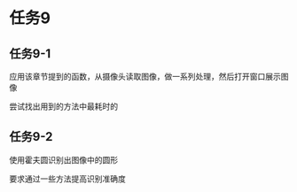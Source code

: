 # 任务9
## 任务9-1
应用该章节提到的函数，从摄像头读取图像，做一系列处理，然后打开窗口展示图像

尝试找出用到的方法中最耗时的

## 任务9-2
使用霍夫圆识别出图像中的圆形

要求通过一些方法提高识别准确度